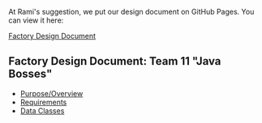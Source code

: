 At Rami's suggestion, we put our design document on GitHub Pages. You can view it here:

[Factory Design Document](http://usc-csci200-fall2012.github.com/team11/)

## Factory Design Document: Team 11 "Java Bosses"
* [Purpose/Overview](https://github.com/usc-csci200-fall2012/team11/wiki/Purpose-Overview)
* [Requirements](https://github.com/usc-csci200-fall2012/team11/wiki/Requirements)
* [Data Classes](https://github.com/usc-csci200-fall2012/team11/wiki/Data-Classes)